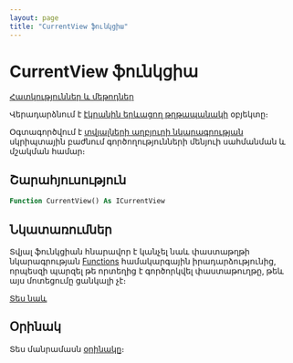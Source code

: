 ```yaml
---
layout: page
title: "CurrentView ֆունկցիա"
---
```


# CurrentView ֆունկցիա

[Հատկություններ և մեթոդներ](../../ICurrentView.md)

Վերադարձնում է [էկրանին երևացող թղթապանակի](../../ICurrentView.md) օբյեկտը։

Օգտագործվում է [տվյալների աղբյուրի նկարագրության](../../../Defs/Data.md) սկրիպտային բաժնում գործողությունների մենյուի սահմանման և մշակման համար։

## Շարահյուսություն

``` vb
Function CurrentView() As ICurrentView
```

## Նկատառումներ

Տվյալ ֆունկցիան հնարավոր է կանչել նաև փաստաթղթի նկարագրության [Functions](../../../ScriptProcs/FunctionsData.md) համակարգային իրադարձությունից, որպեսզի պարզել թե որտեղից է գործորկվել փաստաթուղթը, թեև այս մոտեցումը ցանկալի չէ։

[Տես նաև](../../../constructors.html)

## Օրինակ

Տես մանրամասն [օրինակը](../../../Examples/E_ICurrentView_RegistrDefaultFunction.md)։
